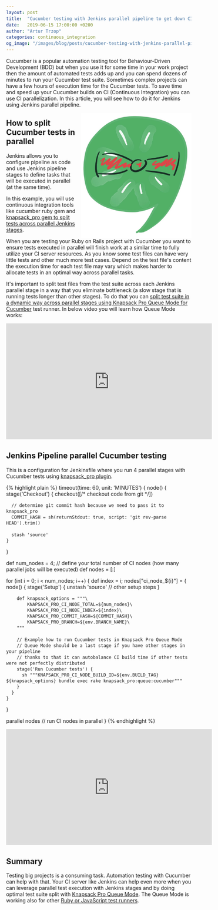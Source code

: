 ```yaml
---
layout: post
title:  "Cucumber testing with Jenkins parallel pipeline to get down CI build time"
date:   2019-06-15 17:00:00 +0200
author: "Artur Trzop"
categories: continuous_integration
og_image: "/images/blog/posts/cucumber-testing-with-jenkins-parallel-pipeline-to-get-down-ci-build-time/cucumber_jenkins.jpeg"
---
```


Cucumber is a popular automation testing tool for Behaviour-Driven Development (BDD) but when you use it for some time in your work project then the amount of automated tests adds up and you can spend dozens of minutes to run your Cucumber test suite. Sometimes complex projects can have a few hours of execution time for the Cucumber tests. To save time and speed up your Cucumber builds on CI (Continuous Integration) you can use CI parallelization. In this article, you will see how to do it for Jenkins using Jenkins parallel pipeline.

<img src="/images/blog/posts/cucumber-testing-with-jenkins-parallel-pipeline-to-get-down-ci-build-time/cucumber_jenkins.jpeg" style="width:300px;margin-left: 15px;float:right;" />

## How to split Cucumber tests in parallel

Jenkins allows you to configure pipeline as code and use Jenkins pipeline stages to define tasks that will be executed in parallel (at the same time).

In this example, you will use continuous integration tools like cucumber ruby gem and [knapsack_pro gem to split tests across parallel Jenkins stages](https://knapsackpro.com?utm_source=docs_knapsackpro&utm_medium=blog_post&utm_campaign=cucumber-testing-with-jenkins-parallel-pipeline-to-get-down-ci-build-time).

When you are testing your Ruby on Rails project with Cucumber you want to ensure tests executed in parallel will finish work at a similar time to fully utilize your CI server resources. As you know some test files can have very little tests and other much more test cases. Depend on the test file's content the execution time for each test file may vary which makes harder to allocate tests in an optimal way across parallel tasks.

It's important to split test files from the test suite across each Jenkins parallel stage in a way that you eliminate bottleneck (a slow stage that is running tests longer than other stages). To do that you can [split test suite in a dynamic way across parallel stages using Knapsack Pro Queue Mode for Cucumber](https://knapsackpro.com?utm_source=docs_knapsackpro&utm_medium=blog_post&utm_campaign=cucumber-testing-with-jenkins-parallel-pipeline-to-get-down-ci-build-time) test runner. In below video you will learn how Queue Mode works:

<iframe width="560" height="315" src="https://www.youtube.com/embed/hUEB1XDKEFY" frameborder="0" allow="accelerometer; autoplay; encrypted-media; gyroscope; picture-in-picture" allowfullscreen></iframe>

## Jenkins Pipeline parallel Cucumber testing

This is a configuration for Jenkinsfile where you run 4 parallel stages with Cucumber tests using [knapsack_pro plugin](https://knapsackpro.com?utm_source=docs_knapsackpro&utm_medium=blog_post&utm_campaign=cucumber-testing-with-jenkins-parallel-pipeline-to-get-down-ci-build-time).

{% highlight plain %}
timeout(time: 60, unit: 'MINUTES') {
  node() {
    stage('Checkout') {
      checkout([/* checkout code from git */])

      // determine git commit hash because we need to pass it to knapsack_pro
      COMMIT_HASH = sh(returnStdout: true, script: 'git rev-parse HEAD').trim()

      stash 'source'
    }
  }

  def num_nodes = 4; // define your total number of CI nodes (how many parallel jobs will be executed)
  def nodes = [:]

  for (int i = 0; i < num_nodes; i++) {
    def index = i;
    nodes["ci_node_${i}"] = {
      node() {
        stage('Setup') {
          unstash 'source'
          // other setup steps
        }

        def knapsack_options = """\
            KNAPSACK_PRO_CI_NODE_TOTAL=${num_nodes}\
            KNAPSACK_PRO_CI_NODE_INDEX=${index}\
            KNAPSACK_PRO_COMMIT_HASH=${COMMIT_HASH}\
            KNAPSACK_PRO_BRANCH=${env.BRANCH_NAME}\
        """

        // Example how to run Cucumber tests in Knapsack Pro Queue Mode
        // Queue Mode should be a last stage if you have other stages in your pipeline
        // thanks to that it can autobalance CI build time if other tests were not perfectly distributed
        stage('Run Cucumber tests') {
          sh """KNAPSACK_PRO_CI_NODE_BUILD_ID=${env.BUILD_TAG} ${knapsack_options} bundle exec rake knapsack_pro:queue:cucumber"""
        }
      }
    }
  }

  parallel nodes // run CI nodes in parallel
}
{% endhighlight %}

<iframe width="560" height="315" src="https://www.youtube.com/embed/QWfFiJF1GyU" frameborder="0" allow="accelerometer; autoplay; encrypted-media; gyroscope; picture-in-picture" allowfullscreen></iframe>

## Summary

Testing big projects is a consuming task. Automation testing with Cucumber can help with that. Your CI server like Jenkins can help even more when you can leverage parallel test execution with Jenkins stages and by doing optimal test suite split with [Knapsack Pro Queue Mode](https://knapsackpro.com?utm_source=docs_knapsackpro&utm_medium=blog_post&utm_campaign=cucumber-testing-with-jenkins-parallel-pipeline-to-get-down-ci-build-time). The Queue Mode is working also for other [Ruby or JavaScript test runners](/integration/).
